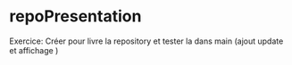 # repoPresentation
 
Exercice:
Créer pour livre la repository et tester la dans main (ajout update et affichage ) 
